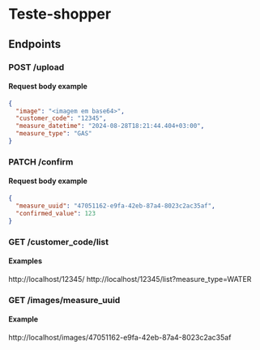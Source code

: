 # Teste-shopper

## Endpoints

### POST /upload

#### Request body example

```json
{
  "image": "<imagem em base64>",
  "customer_code": "12345",
  "measure_datetime": "2024-08-28T18:21:44.404+03:00",
  "measure_type": "GAS"
}
```

### PATCH /confirm

#### Request body example

```json
{
  "measure_uuid": "47051162-e9fa-42eb-87a4-8023c2ac35af",
  "confirmed_value": 123
}
```

### GET /customer_code/list

#### Examples

http://localhost/12345/
http://localhost/12345/list?measure_type=WATER

### GET /images/measure_uuid

#### Example

http://localhost/images/47051162-e9fa-42eb-87a4-8023c2ac35af
